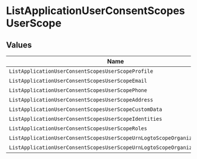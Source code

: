 # ListApplicationUserConsentScopesUserScope


## Values

| Name                                                                      | Value                                                                     |
| ------------------------------------------------------------------------- | ------------------------------------------------------------------------- |
| `ListApplicationUserConsentScopesUserScopeProfile`                        | profile                                                                   |
| `ListApplicationUserConsentScopesUserScopeEmail`                          | email                                                                     |
| `ListApplicationUserConsentScopesUserScopePhone`                          | phone                                                                     |
| `ListApplicationUserConsentScopesUserScopeAddress`                        | address                                                                   |
| `ListApplicationUserConsentScopesUserScopeCustomData`                     | custom_data                                                               |
| `ListApplicationUserConsentScopesUserScopeIdentities`                     | identities                                                                |
| `ListApplicationUserConsentScopesUserScopeRoles`                          | roles                                                                     |
| `ListApplicationUserConsentScopesUserScopeUrnLogtoScopeOrganizations`     | urn:logto:scope:organizations                                             |
| `ListApplicationUserConsentScopesUserScopeUrnLogtoScopeOrganizationRoles` | urn:logto:scope:organization_roles                                        |
